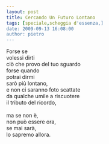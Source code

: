```yaml
---
layout: post
title: Cercando Un Futuro Lontano
tags: [speciale,scheggia d'essenza,]
date: 2009-09-13 16:08:00
author: pietro
---
```

Forse se<br/>volessi dirti<br/>ciò che provo del tuo sguardo<br/>forse quando<br/>potrai dirmi<br/>sarò più lontano,<br/>e non ci saranno foto scattate<br/>da qualche umile a riscuotere<br/>il tributo del ricordo,<br/><br/>ma se non è,<br/>non può essere ora,<br/>se mai sarà,<br/>lo sapremo allora.
